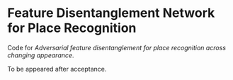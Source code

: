 # Feature Disentanglement Network for Place Recognition

Code for *Adversarial feature disentanglement for place recognition across changing appearance*.

To be appeared after acceptance.
